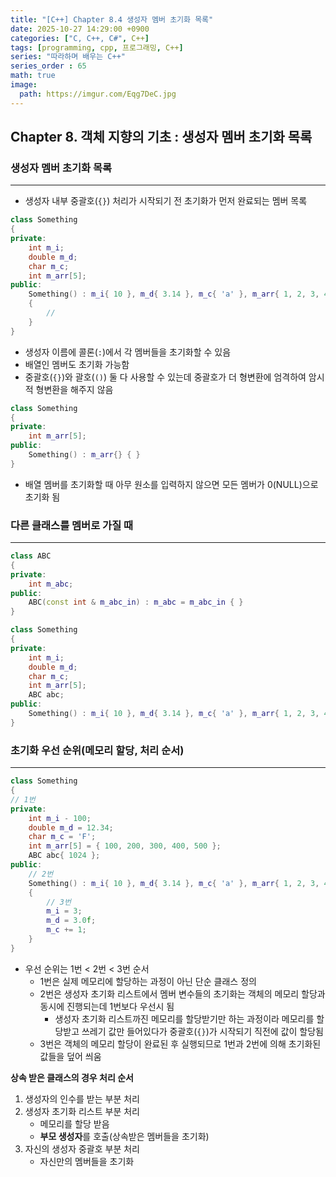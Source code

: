 ```yaml
---
title: "[C++] Chapter 8.4 생성자 멤버 초기화 목록"
date: 2025-10-27 14:29:00 +0900
categories: ["C, C++, C#", C++]
tags: [programming, cpp, 프로그래밍, C++]
series: "따라하며 배우는 C++"
series_order : 65
math: true
image:
  path: https://imgur.com/Eqg7DeC.jpg
---
```


## Chapter 8. 객체 지향의 기초 : 생성자 멤버 초기화 목록

### 생성자 멤버 초기화 목록

---

- 생성자 내부 중괄호(`{}`) 처리가 시작되기 전 초기화가 먼저 완료되는 멤버 목록

```cpp
class Something
{
private:
    int m_i;
    double m_d;
    char m_c;
    int m_arr[5];
public:
    Something() : m_i{ 10 }, m_d{ 3.14 }, m_c{ 'a' }, m_arr{ 1, 2, 3, 4, 5 }
    {
        //
    }
}
```

- 생성자 이름에 콜론(`:`)에서 각 멤버들을 초기화할 수 있음
- 배열인 멤버도 초기화 가능함
- 중괄호(`{}`)와 괄호(`()`) 둘 다 사용할 수 있는데 중괄호가 더 형변환에 엄격하여 암시적 형변환을 해주지 않음

```cpp
class Something
{
private:
    int m_arr[5];
public:
    Something() : m_arr{} { }
}
```

- 배열 멤버를 초기화할 때 아무 원소를 입력하지 않으면 모든 멤버가 0(NULL)으로 초기화 됨

### 다른 클래스를 멤버로 가질 때

---

```cpp
class ABC
{
private:
    int m_abc;
public:
    ABC(const int & m_abc_in) : m_abc = m_abc_in { }
}

class Something
{
private:
    int m_i;
    double m_d;
    char m_c;
    int m_arr[5];
    ABC abc;
public:
    Something() : m_i{ 10 }, m_d{ 3.14 }, m_c{ 'a' }, m_arr{ 1, 2, 3, 4, 5 }, abc{ m_i - 1 } { }
}
```

### 초기화 우선 순위(메모리 할당, 처리 순서)

---

```cpp
class Something
{
// 1번
private:
    int m_i - 100;
    double m_d = 12.34;
    char m_c = 'F';
    int m_arr[5] = { 100, 200, 300, 400, 500 };
    ABC abc{ 1024 };
public:
    // 2번
    Something() : m_i{ 10 }, m_d{ 3.14 }, m_c{ 'a' }, m_arr{ 1, 2, 3, 4, 5 }, abc{ m_i - 1}
    {
        // 3번
        m_i = 3;
        m_d = 3.0f;
        m_c += 1;
    }
}
```

- 우선 순위는 1번 < 2번 < 3번 순서
  - 1번은 실제 메모리에 할당하는 과정이 아닌 단순 클래스 정의
  - 2번은 생성자 초기화 리스트에서 멤버 변수들의 초기화는 객체의 메모리 할당과 동시에 진행되는데 1번보다 우선시 됨
    - 생성자 초기화 리스트까진 메모리를 할당받기만 하는 과정이라 메모리를 할당받고 쓰레기 값만 들어있다가 중괄호(`{}`)가 시작되기 직전에 값이 할당됨
  - 3번은 객체의 메모리 할당이 완료된 후 실행되므로 1번과 2번에 의해 초기화된 값들을 덮어 씌움

**상속 받은 클래스의 경우 처리 순서**  

1. 생성자의 인수를 받는 부분 처리
2. 생성자 초기화 리스트 부분 처리
   - 메모리를 할당 받음
   - **부모 생성자**를 호출(상속받은 멤버들을 초기화)
3. 자신의 생성자 중괄호 부분 처리
   - 자신만의 멤버들을 초기화
